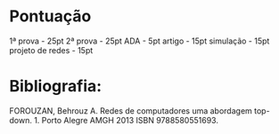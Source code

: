 # Pontuação

1ª prova - 25pt
2ª prova - 25pt 
ADA - 5pt
artigo - 15pt
simulação - 15pt
projeto de redes - 15pt

# Bibliografia: 

FOROUZAN, Behrouz A. Redes de computadores uma abordagem top-down. 1. Porto Alegre AMGH 2013 ISBN 9788580551693.